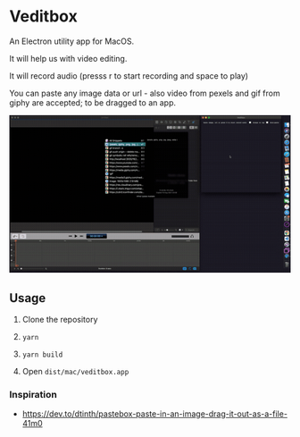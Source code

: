 # Veditbox

An Electron utility app for MacOS.

It will help us with video editing.

It will record audio (presss r to start recording and space to play)

You can paste any image data or url - also video from pexels and gif from giphy are accepted; to be dragged to an app.

![Cover image](.github/preview.gif)

## Usage

1. Clone the repository

2. `yarn`

3. `yarn build`

4. Open `dist/mac/veditbox.app`

### Inspiration

- https://dev.to/dtinth/pastebox-paste-in-an-image-drag-it-out-as-a-file-41m0
